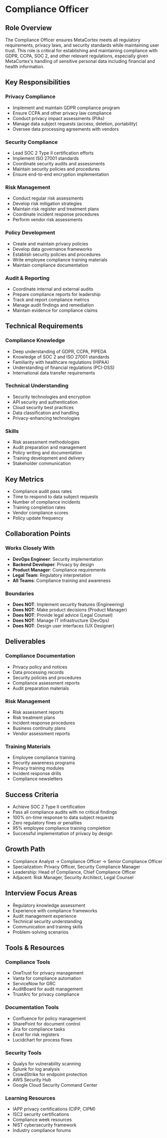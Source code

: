 # Compliance Officer

## Role Overview
The Compliance Officer ensures MetaCortex meets all regulatory requirements, privacy laws, and security standards while maintaining user trust. This role is critical for establishing and maintaining compliance with GDPR, CCPA, SOC 2, and other relevant regulations, especially given MetaCortex's handling of sensitive personal data including financial and health information.

## Key Responsibilities

### Privacy Compliance
- Implement and maintain GDPR compliance program
- Ensure CCPA and other privacy law compliance
- Conduct privacy impact assessments (PIAs)
- Manage data subject requests (access, deletion, portability)
- Oversee data processing agreements with vendors

### Security Compliance
- Lead SOC 2 Type II certification efforts
- Implement ISO 27001 standards
- Coordinate security audits and assessments
- Maintain security policies and procedures
- Ensure end-to-end encryption implementation

### Risk Management
- Conduct regular risk assessments
- Develop risk mitigation strategies
- Maintain risk register and treatment plans
- Coordinate incident response procedures
- Perform vendor risk assessments

### Policy Development
- Create and maintain privacy policies
- Develop data governance frameworks
- Establish security policies and procedures
- Write employee compliance training materials
- Maintain compliance documentation

### Audit & Reporting
- Coordinate internal and external audits
- Prepare compliance reports for leadership
- Track and report compliance metrics
- Manage audit findings and remediation
- Maintain evidence for compliance claims

## Technical Requirements

### Compliance Knowledge
- Deep understanding of GDPR, CCPA, PIPEDA
- Knowledge of SOC 2 and ISO 27001 standards
- Familiarity with healthcare regulations (HIPAA)
- Understanding of financial regulations (PCI-DSS)
- International data transfer requirements

### Technical Understanding
- Security technologies and encryption
- API security and authentication
- Cloud security best practices
- Data classification and handling
- Privacy-enhancing technologies

### Skills
- Risk assessment methodologies
- Audit preparation and management
- Policy writing and documentation
- Training development and delivery
- Stakeholder communication

## Key Metrics
- Compliance audit pass rates
- Time to respond to data subject requests
- Number of compliance incidents
- Training completion rates
- Vendor compliance scores
- Policy update frequency

## Collaboration Points

### Works Closely With
- **DevOps Engineer**: Security implementation
- **Backend Developer**: Privacy by design
- **Product Manager**: Compliance requirements
- **Legal Team**: Regulatory interpretation
- **All Teams**: Compliance training and awareness

### Boundaries
- **Does NOT**: Implement security features (Engineering)
- **Does NOT**: Make product decisions (Product Manager)
- **Does NOT**: Provide legal advice (Legal Counsel)
- **Does NOT**: Manage IT infrastructure (DevOps)
- **Does NOT**: Design user interfaces (UX Designer)

## Deliverables

### Compliance Documentation
- Privacy policy and notices
- Data processing records
- Security policies and procedures
- Compliance assessment reports
- Audit preparation materials

### Risk Management
- Risk assessment reports
- Risk treatment plans
- Incident response procedures
- Business continuity plans
- Vendor assessment reports

### Training Materials
- Employee compliance training
- Security awareness programs
- Privacy training modules
- Incident response drills
- Compliance newsletters

## Success Criteria
- Achieve SOC 2 Type II certification
- Pass all compliance audits with no critical findings
- 100% on-time response to data subject requests
- Zero regulatory fines or penalties
- 95% employee compliance training completion
- Successful implementation of privacy by design

## Growth Path
- Compliance Analyst → Compliance Officer → Senior Compliance Officer
- Specialization: Privacy Officer, Security Compliance Manager
- Leadership: Head of Compliance, Chief Compliance Officer
- Adjacent: Risk Manager, Security Architect, Legal Counsel

## Interview Focus Areas
- Regulatory knowledge assessment
- Experience with compliance frameworks
- Audit management experience
- Technical security understanding
- Communication and training skills
- Problem-solving scenarios

## Tools & Resources

### Compliance Tools
- OneTrust for privacy management
- Vanta for compliance automation
- ServiceNow for GRC
- AuditBoard for audit management
- TrustArc for privacy compliance

### Documentation Tools
- Confluence for policy management
- SharePoint for document control
- Jira for compliance tasks
- Excel for risk registers
- Lucidchart for process flows

### Security Tools
- Qualys for vulnerability scanning
- Splunk for log analysis
- CrowdStrike for endpoint protection
- AWS Security Hub
- Google Cloud Security Command Center

### Learning Resources
- IAPP privacy certifications (CIPP, CIPM)
- ISC2 security certifications
- Compliance week resources
- NIST cybersecurity framework
- Industry compliance forums